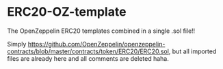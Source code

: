 # ERC20-OZ-template
The OpenZeppelin ERC20 templates combined in a single .sol file!!

Simply https://github.com/OpenZeppelin/openzeppelin-contracts/blob/master/contracts/token/ERC20/ERC20.sol, but all imported files are already here and all comments are deleted haha.
